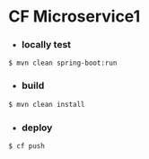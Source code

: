 # **CF Microservice1**


- ### locally test
```
$ mvn clean spring-boot:run
```

- ### **build**

```cmd
$ mvn clean install
```

- ### **deploy**

```
$ cf push
```